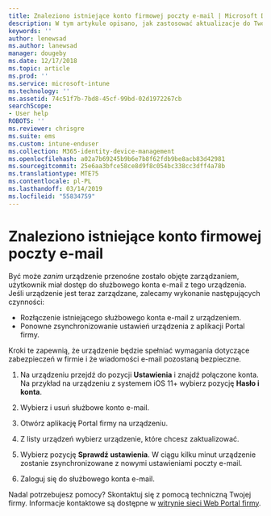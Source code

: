 ```yaml
---
title: Znaleziono istniejące konto firmowej poczty e-mail | Microsoft Docs
description: W tym artykule opisano, jak zastosować aktualizacje do Twojego urządzenia, aby można było ponownie uzyskać dostęp do służbowej poczty e-mail.
keywords: ''
author: lenewsad
ms.author: lanewsad
manager: dougeby
ms.date: 12/17/2018
ms.topic: article
ms.prod: ''
ms.service: microsoft-intune
ms.technology: ''
ms.assetid: 74c51f7b-7bd8-45cf-99bd-02d1972267cb
searchScope:
- User help
ROBOTS: ''
ms.reviewer: chrisgre
ms.suite: ems
ms.custom: intune-enduser
ms.collection: M365-identity-device-management
ms.openlocfilehash: a02a7b69245b9b6e7b8f62fdb9be8acb83d42981
ms.sourcegitcommit: 25e6aa3bfce58ce8d9f8c054bc338cc3dff4a78b
ms.translationtype: MTE75
ms.contentlocale: pl-PL
ms.lasthandoff: 03/14/2019
ms.locfileid: "55834759"
---
```

# <a name="an-existing-company-email-account-was-found"></a>Znaleziono istniejące konto firmowej poczty e-mail

Być może *zanim* urządzenie przenośne zostało objęte zarządzaniem, użytkownik miał dostęp do służbowego konta e-mail z tego urządzenia. Jeśli urządzenie jest teraz zarządzane, zalecamy wykonanie następujących czynności:

* Rozłączenie istniejącego służbowego konta e-mail z urządzeniem.
* Ponowne zsynchronizowanie ustawień urządzenia z aplikacji Portal firmy.  

Kroki te zapewnią, że urządzenie będzie spełniać wymagania dotyczące zabezpieczeń w firmie i że wiadomości e-mail pozostaną bezpieczne.

1.  Na urządzeniu przejdź do pozycji **Ustawienia** i znajdź połączone konta. Na przykład na urządzeniu z systemem iOS 11+ wybierz pozycję **Hasło i konta**.
 
2. Wybierz i usuń służbowe konto e-mail.

3. Otwórz aplikację Portal firmy na urządzeniu.  

4. Z listy urządzeń wybierz urządzenie, które chcesz zaktualizować.

5. Wybierz pozycję **Sprawdź ustawienia**. W ciągu kilku minut urządzenie zostanie zsynchronizowane z nowymi ustawieniami poczty e-mail.

6. Zaloguj się do służbowego konta e-mail.

Nadal potrzebujesz pomocy? Skontaktuj się z pomocą techniczną Twojej firmy. Informacje kontaktowe są dostępne w [witrynie sieci Web Portal firmy](https://go.microsoft.com/fwlink/?linkid=2010980).
